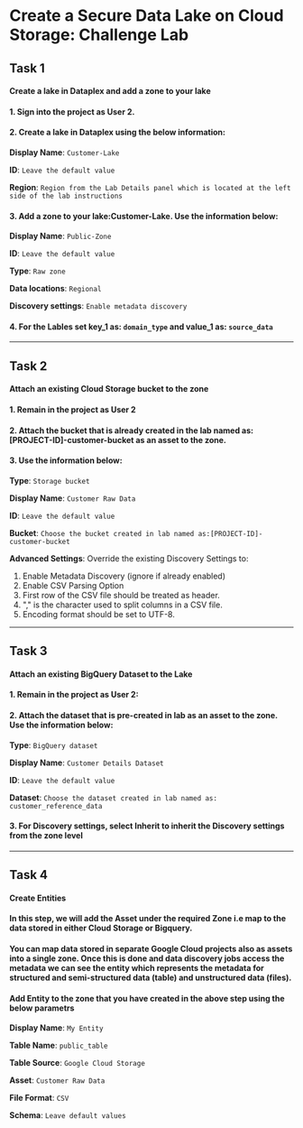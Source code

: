 # Create a Secure Data Lake on Cloud Storage: Challenge Lab

## Task 1

#### Create a lake in Dataplex and add a zone to your lake

#### 1. Sign into the project as User 2.

#### 2. Create a lake in Dataplex using the below information:

**Display Name**: `Customer-Lake`

**ID**: `Leave the default value`

**Region**: `Region from the Lab Details panel which is located at the left side of the lab instructions`

#### 3. Add a zone to your lake:Customer-Lake. Use the information below:

**Display Name**: `Public-Zone`

**ID**: `Leave the default value`

**Type**: `Raw zone`

**Data locations**: `Regional`

**Discovery settings**: `Enable metadata discovery`

#### 4. For the Lables set key_1 as: `domain_type` and value_1 as: `source_data`

---

## Task 2

#### Attach an existing Cloud Storage bucket to the zone

#### 1. Remain in the project as User 2

#### 2. Attach the bucket that is already created in the lab named as:[PROJECT-ID]-customer-bucket as an asset to the zone.

#### 3. Use the information below:

**Type**: `Storage bucket`

**Display Name**: `Customer Raw Data`

**ID**: `Leave the default value`

**Bucket**: `Choose the bucket created in lab named as:[PROJECT-ID]-customer-bucket`

**Advanced Settings**: Override the existing Discovery Settings to:

1. Enable Metadata Discovery (ignore if already enabled)
2. Enable CSV Parsing Option
3. First row of the CSV file should be treated as header.
4. "," is the character used to split columns in a CSV file.
5. Encoding format should be set to UTF-8.

---

## Task 3

#### Attach an existing BigQuery Dataset to the Lake

#### 1. Remain in the project as User 2:

#### 2. Attach the dataset that is pre-created in lab as an asset to the zone. Use the information below:

**Type**: `BigQuery dataset`

**Display Name**: `Customer Details Dataset`

**ID**: `Leave the default value`

**Dataset**: `Choose the dataset created in lab named as: customer_reference_data`

#### 3. For Discovery settings, select Inherit to inherit the Discovery settings from the zone level

---

## Task 4

#### Create Entities

#### In this step, we will add the Asset under the required Zone i.e map to the data stored in either Cloud Storage or Bigquery.

#### You can map data stored in separate Google Cloud projects also as assets into a single zone. Once this is done and data discovery jobs access the metadata we can see the entity which represents the metadata for structured and semi-structured data (table) and unstructured data (files).

#### Add Entity to the zone that you have created in the above step using the below parametrs

**Display Name**: `My Entity`

**Table Name**: `public_table`

**Table Source**: `Google Cloud Storage`

**Asset**: `Customer Raw Data`

**File Format**: `CSV`

**Schema**: `Leave default values`
